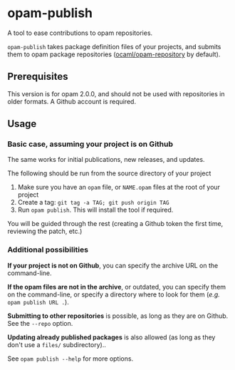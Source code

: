 # opam-publish

A tool to ease contributions to opam repositories.

`opam-publish` takes package definition files of your projects, and submits
them to opam package repositories
([ocaml/opam-repository](https://github.com/ocaml/opam-repository) by default).

## Prerequisites

This version is for opam 2.0.0, and should not be used with repositories in
older formats. A Github account is required.

## Usage

### Basic case, assuming your project is on Github

The same works for initial publications, new releases, and updates.

The following should be run from the source directory of your project

1. Make sure you have an `opam` file, or `NAME.opam` files at the root of your
   project
2. Create a tag: `git tag -a TAG; git push origin TAG`
3. Run `opam publish`. This will install the tool if required.

You will be guided through the rest (creating a Github token the first time,
reviewing the patch, etc.)

### Additional possibilities

**If your project is not on Github**, you can specify the archive URL on the
command-line.

**If the opam files are not in the archive**, or outdated, you can specify them
on the command-line, or specify a directory where to look for them (_e.g._ `opam
publish URL .`).

**Submitting to other repositories** is possible, as long as they are on Github.
See the `--repo` option.

**Updating already published packages** is also allowed (as long as they don't
  use a `files/` subdirectory)..

See `opam publish --help` for more options.
